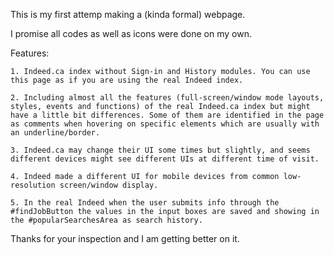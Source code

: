 This is my first attemp making a (kinda formal) webpage. 

I promise all codes as well as icons were done on my own.

Features:
    
    1. Indeed.ca index without Sign-in and History modules. You can use this page as if you are using the real Indeed index.

    2. Including almost all the features (full-screen/window mode layouts, styles, events and functions) of the real Indeed.ca index but might have a little bit differences. Some of them are identified in the page as comments when hovering on specific elements which are usually with an underline/border.

    3. Indeed.ca may change their UI some times but slightly, and seems different devices might see different UIs at different time of visit.

    4. Indeed made a different UI for mobile devices from common low-resolution screen/window display.

    5. In the real Indeed when the user submits info through the #findJobButton the values in the input boxes are saved and showing in the #popularSearchesArea as search history.

Thanks for your inspection and I am getting better on it.
